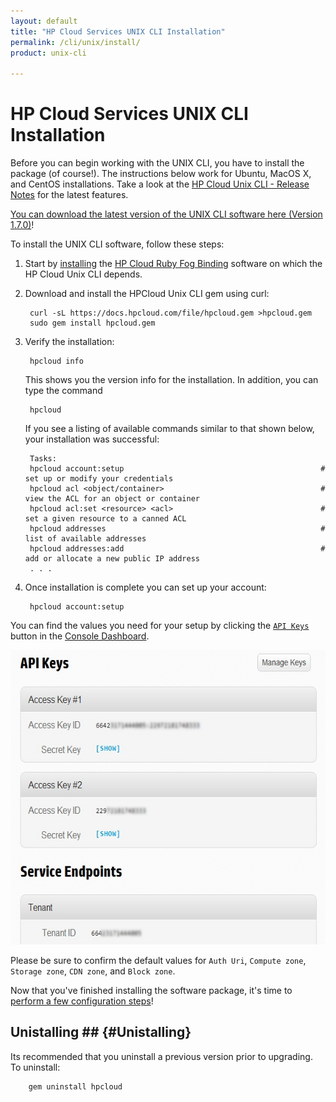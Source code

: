 ```yaml
---
layout: default
title: "HP Cloud Services UNIX CLI Installation"
permalink: /cli/unix/install/
product: unix-cli

---
```

# HP Cloud Services UNIX CLI Installation

Before you can begin working with the UNIX CLI, you have to install the package (of course!).  The instructions below work for Ubuntu, MacOS X, and CentOS installations.  Take a look at the [HP Cloud Unix CLI - Release Notes](/cli/unix/release-notes) for the latest features.

[You can download the latest version of the UNIX CLI software here (Version 1.7.0)](/file/hpcloud.gem)!

To install the UNIX CLI software, follow these steps:

1. Start by [installing](/bindings/fog/install) the [HP Cloud Ruby Fog Binding](/bindings/fog) software on which the HP Cloud Unix CLI depends.

2. Download and install the HPCloud Unix CLI gem using curl:

        curl -sL https://docs.hpcloud.com/file/hpcloud.gem >hpcloud.gem
        sudo gem install hpcloud.gem

3. Verify the installation:

        hpcloud info

    This shows you the version info for the installation.  In addition, you can type the command

        hpcloud

   If you see a listing of available commands similar to that shown below, your installation was successful:

        Tasks:
        hpcloud account:setup                                            # set up or modify your credentials
        hpcloud acl <object/container>                                   # view the ACL for an object or container
        hpcloud acl:set <resource> <acl>                                 # set a given resource to a canned ACL
        hpcloud addresses                                                # list of available addresses
        hpcloud addresses:add                                            # add or allocate a new public IP address
        . . .

4. Once installation is complete you can set up your account:

        hpcloud account:setup

You can find the values you need for your setup by clicking the [`API Keys`](https://console.hpcloud.com/account/api_keys) button in the [Console Dashboard](https://console.hpcloud.com/dashboard).  

<img src="media/api%20keys-2.jpg" width="580" height="471" alt="" />

Please be sure to confirm the default values for `Auth Uri`, `Compute zone`, `Storage zone`, `CDN zone`, and `Block zone`.

Now that you've finished installing the software package, it's time to [perform a few configuration steps](/cli/unix/configuration)!

## Unistalling ##  {#Unistalling}

Its recommended that you uninstall a previous version prior to upgrading. To uninstall:

        gem uninstall hpcloud

